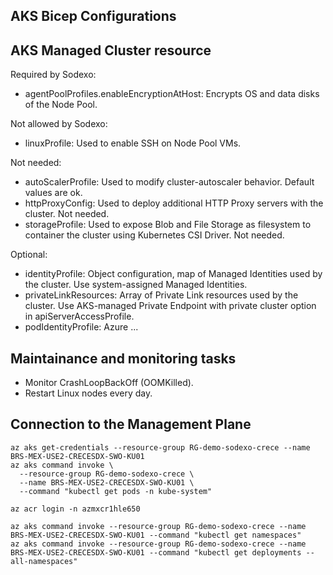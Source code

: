 AKS Bicep Configurations
------------------------

## AKS Managed Cluster resource

Required by Sodexo:

* agentPoolProfiles.enableEncryptionAtHost: Encrypts OS and data disks of the Node Pool.

Not allowed by Sodexo:

* linuxProfile: Used to enable SSH on Node Pool VMs. 

Not needed:

* autoScalerProfile: Used to modify cluster-autoscaler behavior. Default values are ok.
* httpProxyConfig: Used to deploy additional HTTP Proxy servers with the cluster. Not needed.
* storageProfile: Used to expose Blob and File Storage as filesystem to container the cluster using Kubernetes CSI Driver. Not needed.

Optional:

* identityProfile: Object configuration, map of Managed Identities used by the cluster. Use system-assigned Managed Identities.
* privateLinkResources: Array of Private Link resources used by the cluster. Use AKS-managed Private Endpoint with private cluster option in apiServerAccessProfile.
* podIdentityProfile: Azure ...

## Maintainance and monitoring tasks

* Monitor CrashLoopBackOff (OOMKilled).
* Restart Linux nodes every day.

## Connection to the Management Plane

```
az aks get-credentials --resource-group RG-demo-sodexo-crece --name BRS-MEX-USE2-CRECESDX-SWO-KU01
az aks command invoke \
  --resource-group RG-demo-sodexo-crece \
  --name BRS-MEX-USE2-CRECESDX-SWO-KU01 \
  --command "kubectl get pods -n kube-system"

az acr login -n azmxcr1hle650

az aks command invoke --resource-group RG-demo-sodexo-crece --name BRS-MEX-USE2-CRECESDX-SWO-KU01 --command "kubectl get namespaces"
az aks command invoke --resource-group RG-demo-sodexo-crece --name BRS-MEX-USE2-CRECESDX-SWO-KU01 --command "kubectl get deployments --all-namespaces"
```